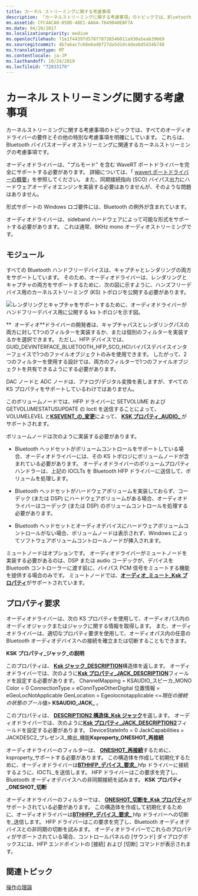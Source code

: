 ```yaml
---
title: カーネル ストリーミングに関する考慮事項
description: 「カーネルストリーミングに関する考慮事項」のトピックでは、Bluetooth バイパスオーディオストリーミングに関連する要件とその他の特別な考慮事項を明確にしています。
ms.assetid: CFC4ACA0-050D-48E1-AA6A-7649040EBF7A
ms.date: 04/20/2017
ms.localizationpriority: medium
ms.openlocfilehash: 71e1f44397d578f78736546011a930a5eab39669
ms.sourcegitcommit: 4b7a6ac7c68e6ad6f27da5d1dc4deabd5d34b748
ms.translationtype: MT
ms.contentlocale: ja-JP
ms.lasthandoff: 10/24/2019
ms.locfileid: "72833170"
---
```

# <a name="kernel-streaming-considerations"></a>カーネル ストリーミングに関する考慮事項


カーネルストリーミングに関する考慮事項のトピックでは、すべてのオーディオドライバーの要件とその他の特別な考慮事項を明確にしています。 これらは、Bluetooth バイパスオーディオストリーミングに関連するカーネルストリーミングの考慮事項です。

オーディオドライバーは、"プルモード" を含む WaveRT ポートドライバーを完全にサポートする必要があります。 詳細については、「 [wavert ポートドライバーの概要](introducing-the-wavert-port-driver.md)」を参照してください。 また、同期接続指向 (SCO) バイパス出力にハードウェアオーディオエンジンを実装する必要はありませんが、そのような問題はありません。

形式サポートの Windows ロゴ要件には、Bluetooth の例外が含まれています。

オーディオドライバーは、sideband ハードウェアによって可能な形式をサポートする必要があります。 これは通常、8KHz mono オーディオストリーミングです。

## <a name="span-idtopologyspanspan-idtopologyspanspan-idtopologyspantopology"></a><span id="Topology"></span><span id="topology"></span><span id="TOPOLOGY"></span>モジュール


すべての Bluetooth ハンドフリーデバイスは、キャプチャとレンダリングの両方をサポートしています。 そのため、オーディオドライバーは、レンダリングとキャプチャの両方をサポートするために、次の図に示すように、ハンズフリーデバイス用のカーネルストリーミング (KS) トポロジを公開する必要があります。

![レンダリングとキャプチャをサポートするために、オーディオドライバーがハンドフリーデバイス用に公開する ks トポロジを示す図。](images/btth-bypass-topology.png)

**  オーディオ**ドライバーの開発者は、キャプチャパスとレンダリングパスの両方に対して1つのフィルターを実装するか、または個別のフィルターを実装するかを選択できます。 ただし、HFP デバイスでは、GUID\_DEVINTERFACE\_BLUETOOTH\_HFP\_SCO\_HCIバイパスデバイスインターフェイスで1つのファイルオブジェクトのみを使用できます。 したがって、2つのフィルターを使用する設計では、両方のフィルターで1つのファイルオブジェクトを共有できるようにする必要があります。

 

DAC ノードと ADC ノードは、アナログ/デジタル変換を表しますが、すべての KS プロパティをサポートしているわけではありません。

このボリュームノードでは、HFP ドライバーに SETVOLUME および GETVOLUMESTATUSUPDATE の Ioctl を送信することによって、VOLUMELEVEL と[**KSEVENT\_の\_変更**](https://docs.microsoft.com/windows-hardware/drivers/audio/ksevent-control-change)によって、 [**KSK プロパティ\_AUDIO\_** ](https://docs.microsoft.com/windows-hardware/drivers/audio/ksproperty-audio-volumelevel)がサポートされます。

ボリュームノードは次のように実装する必要があります。

-   Bluetooth ヘッドセットがボリュームコントロールをサポートしている場合、オーディオドライバーには、その KS トポロジにボリュームノードが含まれている必要があります。 オーディオドライバーのボリュームプロパティハンドラーは、上記の IOCLTs を Bluetooth HFP ドライバーに送信して、ボリュームを処理します。

-   Bluetooth ヘッドセットがハードウェアボリュームを実装しておらず、コーデック (または DSP) にハードウェアボリュームがある場合、オーディオドライバーはコーデック (または DSP) のボリュームコントロールを処理する必要があります。

-   Bluetooth ヘッドセットとオーディオデバイスにハードウェアボリュームコントロールがない場合、ボリュームノードは表示されず、Windows によってソフトウェアボリュームコントロールノードが挿入されます。

ミュートノードはオプションです。 オーディオドライバーがミュートノードを実装する必要があるのは、DSP または audio コーデックが、デバイスを Bluetooth コントローラーに渡す前に、バイパス PCM 信号をミュートする機能を提供する場合のみです。 ミュートノードでは、[**オーディオ\_ミュート\_Ksk プロパティ**](https://docs.microsoft.com/windows-hardware/drivers/audio/ksproperty-audio-mute)がサポートされています。

## <a name="span-idproperty_requestsspanspan-idproperty_requestsspanspan-idproperty_requestsspanproperty-requests"></a><span id="Property_requests"></span><span id="property_requests"></span><span id="PROPERTY_REQUESTS"></span>プロパティ要求


オーディオドライバーは、次の KS プロパティを使用して、オーディオパス内のオーディオジャックまたはジャックに関する情報を取得します。 また、オーディオドライバーは、適切なプロパティ要求を使用して、オーディオパス内の任意の Bluetooth オーディオデバイスへの接続を確立または切断することもできます。

**KSK プロパティ\_ジャック\_の説明**

このプロパティは、 [**Ksk ジャック\_DESCRIPTION**](https://docs.microsoft.com/windows-hardware/drivers/audio/ksjack-description)構造体を返します。 オーディオドライバーでは、次のように[**Ksk プロパティ\_JACK\_DESCRIPTION**](https://docs.microsoft.com/windows-hardware/drivers/audio/ksproperty-jack-description)フィールドを設定する必要があります。
ChannelMapping = KSAUDIO\_スピーカ\_MONO Color = 0 ConnectionType = eConnTypeOtherDigital 位置情報 = eGeoLocNotApplicable GenLocation = Egeolocnotapplicable &lt;=*現在の接続の状態のブール*値&gt; **KSAUDIO\_JACK\_** 。

このプロパティは、 [**DESCRIPTION2 構造体\_Ksk ジャック**](https://docs.microsoft.com/windows-hardware/drivers/audio/ksjack-description2)を返します。 オーディオドライバーでは、次のように[**Ksk プロパティ\_JACK\_DESCRIPTION2**](https://docs.microsoft.com/windows-hardware/drivers/audio/ksproperty-jack-description2)フィールドを設定する必要があります。
DeviceStateInfo = 0 JackCapabilities = JACKDESC2\_プレゼンス\_検出\_機能**Ksproperty\_ONESHOT\_再接続**

オーディオドライバーのフィルターは、 [**ONESHOT\_再接続**](https://docs.microsoft.com/windows-hardware/drivers/audio/ksproperty-oneshot-reconnect)するために、ksproperty\_サポートする必要があります。 この構造体を作成して初期化するために、オーディオドライバーは[**BTHHFP\_デバイス\_要求\_** ](https://docs.microsoft.com/windows-hardware/drivers/ddi/bthhfpddi/ni-bthhfpddi-ioctl_bthhfp_device_request_connect) hfp ドライバーに接続するように、IOCTL\_を送信します。 HFP ドライバーはこの要求を完了し、Bluetooth オーディオデバイスへの非同期接続を試みます。
**KSK プロパティ\_ONESHOT\_切断**

オーディオドライバーのフィルターでは、 [**ONESHOT\_切断を\_Ksk プロパティ**](https://docs.microsoft.com/windows-hardware/drivers/audio/ksproperty-oneshot-disconnect)がサポートされている必要があります。 この構造体を作成して初期化するために、オーディオドライバーは[**BTHHFP\_デバイス\_要求\_** ](https://docs.microsoft.com/windows-hardware/drivers/ddi/bthhfpddi/ni-bthhfpddi-ioctl_bthhfp_device_request_disconnect) hfp ドライバーへの切断を\_送信します。 HFP ドライバーはこの要求を完了し、Bluetooth オーディオデバイスとの非同期の切断を試みます。
オーディオドライバーでこれらのプロパティがサポートされている場合、コントロールパネルの [サウンド] ダイアログボックスには、HFP エンドポイントの [接続] および [切断] コマンドが表示されます。

## <a name="span-idrelated_topicsspanrelated-topics"></a><span id="related_topics"></span>関連トピック
[操作の理論](theory-of-operation.md)  



